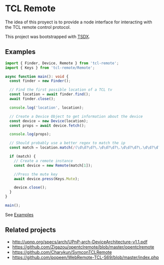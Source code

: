 # TCL Remote

The idea of this proyect is to provide a node interface for interacting with the TCL remote control protocol.

This project was bootstrapped with [TSDX](https://github.com/jaredpalmer/tsdx).

## Examples

```ts
import { Finder, Device, Remote } from 'tcl-remote';
import { Keys } from 'tcl-remote/Remote';

async function main(): void {
  const finder = new Finder();

  // Find the first possible location of a TCL tv
  const location = await finder.find();
  await finder.close();

  console.log('location', location);

  // Create a Device Object to get information about the device
  const device = new Device(location);
  const props = await device.fetch();

  console.log(props);

  // Should probably use a better regex to match the ip
  const match = location.match(/(\d\d?\d?\.\d\d?\d?\.\d\d?\d?\.\d\d?\d?)/);

  if (match) {
    // Create a remote instance
    const device = new Remote(match[1]);

    //Press the mute key
    await device.press(Keys.Mute);

    device.close();
  }
}

main();
```

See [Examples](./examples)

## Related projects

- http://upnp.org/specs/arch/UPnP-arch-DeviceArchitecture-v1.1.pdf
- https://github.com/Zigazou/opentclremote/blob/master/opentclremote
- https://github.com/Charykun/SymconTCLRemote
- https://github.com/popeen/WebRemote-TCL-S69/blob/master/index.php

